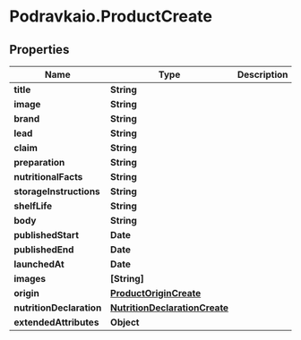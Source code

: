 # Podravkaio.ProductCreate

## Properties
Name | Type | Description | Notes
------------ | ------------- | ------------- | -------------
**title** | **String** |  | 
**image** | **String** |  | [optional] 
**brand** | **String** |  | [optional] 
**lead** | **String** |  | [optional] 
**claim** | **String** |  | [optional] 
**preparation** | **String** |  | [optional] 
**nutritionalFacts** | **String** |  | [optional] 
**storageInstructions** | **String** |  | [optional] 
**shelfLife** | **String** |  | [optional] 
**body** | **String** |  | [optional] 
**publishedStart** | **Date** |  | [optional] 
**publishedEnd** | **Date** |  | [optional] 
**launchedAt** | **Date** |  | [optional] 
**images** | **[String]** |  | [optional] 
**origin** | [**ProductOriginCreate**](ProductOriginCreate.md) |  | [optional] 
**nutritionDeclaration** | [**NutritionDeclarationCreate**](NutritionDeclarationCreate.md) |  | [optional] 
**extendedAttributes** | **Object** |  | [optional] 


